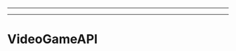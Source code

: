 ------------------------------------------------------------------------------
--------------------------------------------------------------------------------------------------
# VideoGameAPI
